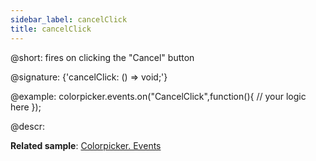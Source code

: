 ```yaml
---
sidebar_label: cancelClick
title: cancelClick
---          
```


@short: fires on clicking the "Cancel" button
 
@signature: {'cancelClick: () => void;'}

@example:
colorpicker.events.on("CancelClick",function(){
	// your logic here
});


@descr:

**Related sample**: [Colorpicker. Events](https://snippet.dhtmlx.com/fllgaabo)
